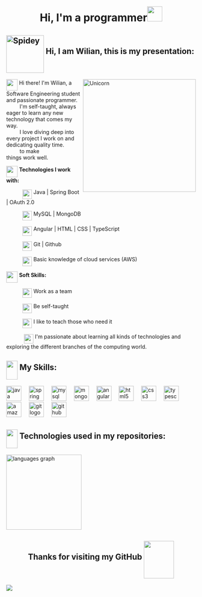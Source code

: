 <h1 align="center"><b>Hi, I'm a programmer</b><img src="https://githubwilian2005.s3.us-east-2.amazonaws.com/gifs/spiderman4.gif" width="40" height="40"></h1>

## <img src="https://githubwilian2005.s3.us-east-2.amazonaws.com/gifs/spiderman.gif" width="100" height="100" align="middle" alt="Spidey" /> **Hi, I am Wilian, this is my presentation:**


<img align="right" alt="Unicorn" width="300" height="300" src="https://githubwilian2005.s3.us-east-2.amazonaws.com/gifs/deadpool.gif"/>

<img src="https://githubwilian2005.s3.us-east-2.amazonaws.com/gifs/spiderman5.gif" width="30" height="30" align="middle"/> Hi there! I'm Wilian, a Software Engineering student and passionate programmer.<br>
&nbsp;&nbsp;&nbsp;&nbsp;&nbsp;&nbsp;&nbsp;&nbsp; I'm self-taught, always eager to learn any new technology that comes my way.<br>
&nbsp;&nbsp;&nbsp;&nbsp;&nbsp;&nbsp;&nbsp;&nbsp; I love diving deep into every project I work on and dedicating quality time.<br>
&nbsp;&nbsp;&nbsp;&nbsp;&nbsp;&nbsp;&nbsp;&nbsp; to make things work well.<br>

<img src="https://githubwilian2005.s3.us-east-2.amazonaws.com/gifs/spiderman5.gif" width="30" height="30" align="middle"/> **Technologies I work with:**

&nbsp;&nbsp;&nbsp;&nbsp;&nbsp;&nbsp;&nbsp;&nbsp;&nbsp;&nbsp;&nbsp;<img src="https://githubwilian2005.s3.us-east-2.amazonaws.com/img/pngwing.com.png" width="25" height="25" align="middle"/> Java | Spring Boot | OAuth 2.0

&nbsp;&nbsp;&nbsp;&nbsp;&nbsp;&nbsp;&nbsp;&nbsp;&nbsp;&nbsp;&nbsp;<img src="https://githubwilian2005.s3.us-east-2.amazonaws.com/img/pngwing.com.png" width="25" height="25" align="middle"/> MySQL | MongoDB

&nbsp;&nbsp;&nbsp;&nbsp;&nbsp;&nbsp;&nbsp;&nbsp;&nbsp;&nbsp;&nbsp;<img src="https://githubwilian2005.s3.us-east-2.amazonaws.com/img/pngwing.com.png" width="25" height="25" align="middle"/> Angular | HTML | CSS | TypeScript

&nbsp;&nbsp;&nbsp;&nbsp;&nbsp;&nbsp;&nbsp;&nbsp;&nbsp;&nbsp;&nbsp;<img src="https://githubwilian2005.s3.us-east-2.amazonaws.com/img/pngwing.com.png" width="25" height="25" align="middle"/> Git | Github

&nbsp;&nbsp;&nbsp;&nbsp;&nbsp;&nbsp;&nbsp;&nbsp;&nbsp;&nbsp;&nbsp;<img src="https://githubwilian2005.s3.us-east-2.amazonaws.com/img/pngwing.com.png" width="25" height="25" align="middle"/> Basic knowledge of cloud services (AWS)


<img src="https://githubwilian2005.s3.us-east-2.amazonaws.com/gifs/spiderman5.gif" width="30" height="30" align="middle"/> **Soft Skills:**


&nbsp;&nbsp;&nbsp;&nbsp;&nbsp;&nbsp;&nbsp;&nbsp;&nbsp;&nbsp;&nbsp;<img src="https://githubwilian2005.s3.us-east-2.amazonaws.com/img/pngwing.com.png" width="25" height="25" align="middle"/> Work as a team

&nbsp;&nbsp;&nbsp;&nbsp;&nbsp;&nbsp;&nbsp;&nbsp;&nbsp;&nbsp;&nbsp;<img src="https://githubwilian2005.s3.us-east-2.amazonaws.com/img/pngwing.com.png" width="25" height="25" align="middle"/> Be self-taught

&nbsp;&nbsp;&nbsp;&nbsp;&nbsp;&nbsp;&nbsp;&nbsp;&nbsp;&nbsp;&nbsp;<img src="https://githubwilian2005.s3.us-east-2.amazonaws.com/img/pngwing.com.png" width="25" height="25" align="middle"/> I like to teach those who need it

&nbsp;&nbsp;&nbsp;&nbsp;
&nbsp;&nbsp;&nbsp;&nbsp;&nbsp;&nbsp;&nbsp;<img src="https://githubwilian2005.s3.us-east-2.amazonaws.com/img/pngwing.com.png" width="25" height="25" align="middle"/> I'm passionate about learning all kinds of technologies and exploring the different branches of the computing world.

## <img src="https://githubwilian2005.s3.us-east-2.amazonaws.com/gifs/character_transparent_cropped.gif" width="30" height="50" align="middle"/> My Skills:


<div align="left">
  <img src="https://cdn.jsdelivr.net/gh/devicons/devicon/icons/java/java-original.svg" height="40" alt="java logo"  />
  <img width="12" />
  <img src="https://cdn.jsdelivr.net/gh/devicons/devicon/icons/spring/spring-original.svg" height="40" alt="spring logo"  />
  <img width="12" />
  <img src="https://cdn.jsdelivr.net/gh/devicons/devicon/icons/mysql/mysql-original.svg" height="40" alt="mysql logo"  />
  <img width="12" />
  <img src="https://cdn.jsdelivr.net/gh/devicons/devicon/icons/mongodb/mongodb-original.svg" height="40" alt="mongodb logo"  />
  <img width="12" />
  <img src="https://cdn.jsdelivr.net/gh/devicons/devicon/icons/angularjs/angularjs-original.svg" height="40" alt="angularjs logo"  />
  <img width="12" />
  <img src="https://cdn.jsdelivr.net/gh/devicons/devicon/icons/html5/html5-original.svg" height="40" alt="html5 logo"  />
  <img width="12" />
  <img src="https://cdn.jsdelivr.net/gh/devicons/devicon/icons/css3/css3-original.svg" height="40" alt="css3 logo"  />
  <img width="12" />
  <img src="https://cdn.jsdelivr.net/gh/devicons/devicon/icons/typescript/typescript-original.svg" height="40" alt="typescript logo"  />
  <img width="12" />
  <img src="https://cdn.jsdelivr.net/gh/devicons/devicon/icons/amazonwebservices/amazonwebservices-line-wordmark.svg" height="40" alt="amazonwebservices logo"  />
  <img width="12" />
  <img src="https://cdn.jsdelivr.net/gh/devicons/devicon/icons/git/git-original.svg" height="40" alt="git logo"  />
  <img width="12" />
  <img src="https://cdn.jsdelivr.net/gh/devicons/devicon/icons/github/github-original.svg" height="40" alt="github logo"  />
</div>


## <img src="https://githubwilian2005.s3.us-east-2.amazonaws.com/gifs/character_transparent_cropped.gif" width="30" height="50" align="middle"/> Technologies used in my repositories:

<div align="left">
  <img src="https://github-readme-stats.vercel.app/api/top-langs?username=Wilian87wil&locale=en&hide_title=false&layout=compact&card_width=320&langs_count=4&theme=dark&hide_border=false" height="200" alt="languages graph"  />
</div>


<h2 align="center">
  Thanks for visiting my GitHub 
  <img src="https://githubwilian2005.s3.us-east-2.amazonaws.com/gifs/spiderman6.gif" width="80" height="100" align="middle"/>
</h2>

<img src="https://githubwilian2005.s3.us-east-2.amazonaws.com/gifs/135fae39589d0b363f5388372db8132a.gif" align="center">
